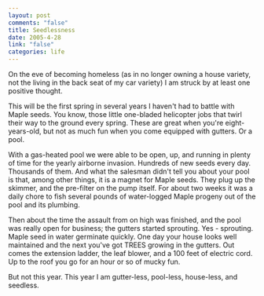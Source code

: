 ```yaml
--- 
layout: post
comments: "false"
title: Seedlessness
date: 2005-4-28
link: "false"
categories: life
---
```

On the eve of becoming homeless (as in no longer owning a house variety, not the living in the back seat of my car variety) I am struck by at least one positive thought.

This will be the first spring in several years I haven't had to battle with Maple seeds. You know, those little one-bladed helicopter jobs that twirl their way to the ground every spring. These are great when you're eight-years-old, but not as much fun when you come equipped with gutters. Or a pool.

With a gas-heated pool we were able to be open, up, and running in plenty of time for the yearly airborne invasion. Hundreds of new seeds every day. Thousands of them. And what the salesman didn't tell you about your pool is that, among other things, it is a magnet for Maple seeds. They plug up the skimmer, and the pre-filter on the pump itself. For about two weeks it was a daily chore to fish several pounds of water-logged Maple progeny out of the pool and its plumbing.

Then about the time the assault from on high was finished, and the pool was really open for business; the gutters started sprouting. Yes - sprouting. Maple seed in water germinate quickly. One day your house looks well maintained and the next you've got TREES growing in the gutters. Out comes the extension ladder, the leaf blower, and a 100 feet of electric cord. Up to the roof you go for   an hour or so of mucky fun.

But not this year. This year I am gutter-less, pool-less, house-less, and seedless.

